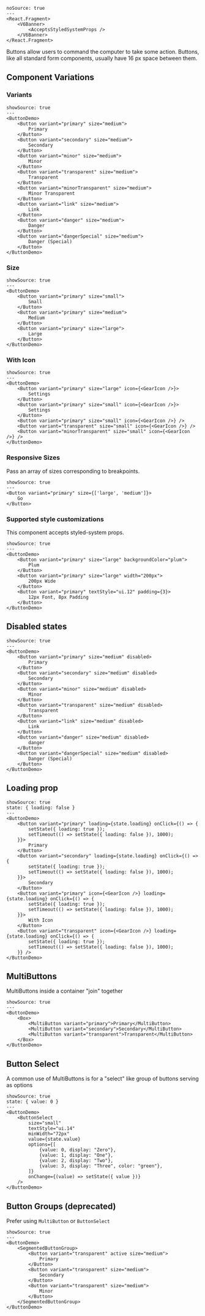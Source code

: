 ```react
noSource: true
---
<React.Fragment>
	<V6Banner>
		<AcceptsStyledSystemProps />
	</V6Banner>
</React.Fragment>
```

Buttons allow users to command the computer to take some action. Buttons, like all standard form components, usually have 16 px space between them.

## Component Variations

### Variants

```react
showSource: true
---
<ButtonDemo>
	<Button variant="primary" size="medium">
		Primary
	</Button>
	<Button variant="secondary" size="medium">
		Secondary
	</Button>
	<Button variant="minor" size="medium">
		Minor
	</Button>
	<Button variant="transparent" size="medium">
		Transparent
	</Button>
	<Button variant="minorTransparent" size="medium">
		Minor Transparent
	</Button>
	<Button variant="link" size="medium">
		Link
	</Button>
	<Button variant="danger" size="medium">
		Danger
	</Button>
	<Button variant="dangerSpecial" size="medium">
		Danger (Special)
	</Button>
</ButtonDemo>
```

### Size

```react
showSource: true
---
<ButtonDemo>
	<Button variant="primary" size="small">
		Small
	</Button>
	<Button variant="primary" size="medium">
		Medium
	</Button>
	<Button variant="primary" size="large">
		Large
	</Button>
</ButtonDemo>
```

### With Icon

```react
showSource: true
---
<ButtonDemo>
	<Button variant="primary" size="large" icon={<GearIcon />}>
		Settings
	</Button>
	<Button variant="primary" size="small" icon={<GearIcon />}>
		Settings
	</Button>
	<Button variant="primary" size="small" icon={<GearIcon />} />
	<Button variant="transparent" size="small" icon={<GearIcon />} />
	<Button variant="minorTransparent" size="small" icon={<GearIcon />} />
</ButtonDemo>
```

### Responsive Sizes

Pass an array of sizes corresponding to breakpoints.

```react
showSource: true
---
<Button variant="primary" size={['large', 'medium']}>
	Go
</Button>
```

### Supported style customizations

This component accepts styled-system props.

```react
showSource: true
---
<ButtonDemo>
	<Button variant="primary" size="large" backgroundColor="plum">
		Plum
	</Button>
	<Button variant="primary" size="large" width="200px">
		200px Wide
	</Button>
	<Button variant="primary" textStyle="ui.12" padding={3}>
		12px Font, 8px Padding
	</Button>
</ButtonDemo>
```

## Disabled states

```react
showSource: true
---
<ButtonDemo>
	<Button variant="primary" size="medium" disabled>
		Primary
	</Button>
	<Button variant="secondary" size="medium" disabled>
		Secondary
	</Button>
	<Button variant="minor" size="medium" disabled>
		Minor
	</Button>
	<Button variant="transparent" size="medium" disabled>
		Transparent
	</Button>
	<Button variant="link" size="medium" disabled>
		Link
	</Button>
	<Button variant="danger" size="medium" disabled>
		danger
	</Button>
	<Button variant="dangerSpecial" size="medium" disabled>
		Danger (Special)
	</Button>
</ButtonDemo>
```

## Loading prop

```react
showSource: true
state: { loading: false }
---
<ButtonDemo>
	<Button variant="primary" loading={state.loading} onClick={() => {
		setState({ loading: true });
		setTimeout(() => setState({ loading: false }), 1000);
	}}>
		Primary
	</Button>
	<Button variant="secondary" loading={state.loading} onClick={() => {
		setState({ loading: true });
		setTimeout(() => setState({ loading: false }), 1000);
	}}>
		Secondary
	</Button>
	<Button variant="primary" icon={<GearIcon />} loading={state.loading} onClick={() => {
		setState({ loading: true });
		setTimeout(() => setState({ loading: false }), 1000);
	}}>
		With Icon
	</Button>
	<Button variant="transparent" icon={<GearIcon />} loading={state.loading} onClick={() => {
		setState({ loading: true });
		setTimeout(() => setState({ loading: false }), 1000);
	}} />
</ButtonDemo>
```

## MultiButtons

MultiButtons inside a container "join" together

```react
showSource: true
---
<ButtonDemo>
	<Box>
		<MultiButton variant="primary">Primary</MultiButton>
		<MultiButton variant="secondary">Secondary</MultiButton>
		<MultiButton variant="transparent">Transparent</MultiButton>
	</Box>
</ButtonDemo>
```

## Button Select

A common use of MultiButtons is for a "select" like group of buttons serving as options

```react
showSource: true
state: { value: 0 }
---
<ButtonDemo>
	<ButtonSelect
		size="small"
		textStyle="ui.14"
		minWidth="72px"
		value={state.value}
		options={[
			{value: 0, display: "Zero"},
			{value: 1, display: "One"},
			{value: 2, display: "Two"},
			{value: 3, display: "Three", color: "green"},
		]}
		onChange={(value) => setState({ value })}
	/>
</ButtonDemo>
```

## Button Groups (deprecated)
Prefer using `MultiButton` or `ButtonSelect`

```react
showSource: true
---
<ButtonDemo>
	<SegmentedButtonGroup>
		<Button variant="transparent" active size="medium">
			Primary
		</Button>
		<Button variant="transparent" size="medium">
			Secondary
		</Button>
		<Button variant="transparent" size="medium">
			Minor
		</Button>
	</SegmentedButtonGroup>
</ButtonDemo>
```
